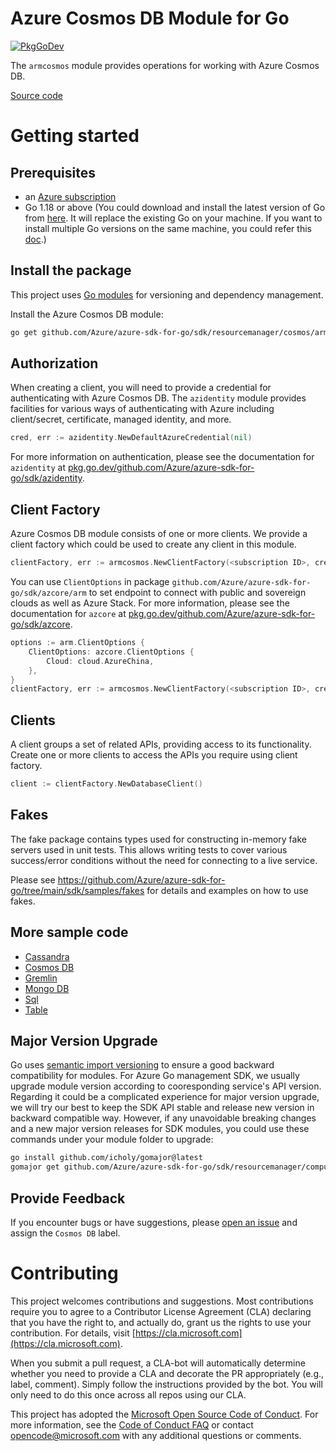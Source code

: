 # Azure Cosmos DB Module for Go

[![PkgGoDev](https://pkg.go.dev/badge/github.com/Azure/azure-sdk-for-go/sdk/resourcemanager/cosmos/armcosmos/v3)](https://pkg.go.dev/github.com/Azure/azure-sdk-for-go/sdk/resourcemanager/cosmos/armcosmos/v3)

The `armcosmos` module provides operations for working with Azure Cosmos DB.

[Source code](https://github.com/Azure/azure-sdk-for-go/tree/main/sdk/resourcemanager/cosmos/armcosmos)

# Getting started

## Prerequisites

- an [Azure subscription](https://azure.microsoft.com/free/)
- Go 1.18 or above (You could download and install the latest version of Go from [here](https://go.dev/doc/install). It will replace the existing Go on your machine. If you want to install multiple Go versions on the same machine, you could refer this [doc](https://go.dev/doc/manage-install).)

## Install the package

This project uses [Go modules](https://github.com/golang/go/wiki/Modules) for versioning and dependency management.

Install the Azure Cosmos DB module:

```sh
go get github.com/Azure/azure-sdk-for-go/sdk/resourcemanager/cosmos/armcosmos/v3
```

## Authorization

When creating a client, you will need to provide a credential for authenticating with Azure Cosmos DB.  The `azidentity` module provides facilities for various ways of authenticating with Azure including client/secret, certificate, managed identity, and more.

```go
cred, err := azidentity.NewDefaultAzureCredential(nil)
```

For more information on authentication, please see the documentation for `azidentity` at [pkg.go.dev/github.com/Azure/azure-sdk-for-go/sdk/azidentity](https://pkg.go.dev/github.com/Azure/azure-sdk-for-go/sdk/azidentity).

## Client Factory

Azure Cosmos DB module consists of one or more clients. We provide a client factory which could be used to create any client in this module.

```go
clientFactory, err := armcosmos.NewClientFactory(<subscription ID>, cred, nil)
```

You can use `ClientOptions` in package `github.com/Azure/azure-sdk-for-go/sdk/azcore/arm` to set endpoint to connect with public and sovereign clouds as well as Azure Stack. For more information, please see the documentation for `azcore` at [pkg.go.dev/github.com/Azure/azure-sdk-for-go/sdk/azcore](https://pkg.go.dev/github.com/Azure/azure-sdk-for-go/sdk/azcore).

```go
options := arm.ClientOptions {
    ClientOptions: azcore.ClientOptions {
        Cloud: cloud.AzureChina,
    },
}
clientFactory, err := armcosmos.NewClientFactory(<subscription ID>, cred, &options)
```

## Clients

A client groups a set of related APIs, providing access to its functionality.  Create one or more clients to access the APIs you require using client factory.

```go
client := clientFactory.NewDatabaseClient()
```

## Fakes

The fake package contains types used for constructing in-memory fake servers used in unit tests.
This allows writing tests to cover various success/error conditions without the need for connecting to a live service.

Please see https://github.com/Azure/azure-sdk-for-go/tree/main/sdk/samples/fakes for details and examples on how to use fakes.


## More sample code

- [Cassandra](https://aka.ms/azsdk/go/mgmt/samples?path=sdk/resourcemanager/cosmos/cassandra)
- [Cosmos DB](https://aka.ms/azsdk/go/mgmt/samples?path=sdk/resourcemanager/cosmos/cosmosdb)
- [Gremlin](https://aka.ms/azsdk/go/mgmt/samples?path=sdk/resourcemanager/cosmos/gremlin)
- [Mongo DB](https://aka.ms/azsdk/go/mgmt/samples?path=sdk/resourcemanager/cosmos/mongodb)
- [Sql](https://aka.ms/azsdk/go/mgmt/samples?path=sdk/resourcemanager/cosmos/sql)
- [Table](https://aka.ms/azsdk/go/mgmt/samples?path=sdk/resourcemanager/cosmos/table)

## Major Version Upgrade

Go uses [semantic import versioning](https://github.com/golang/go/wiki/Modules#semantic-import-versioning) to ensure a good backward compatibility for modules. For Azure Go management SDK, we usually upgrade module version according to cooresponding service's API version. Regarding it could be a complicated experience for major version upgrade, we will try our best to keep the SDK API stable and release new version in backward compatible way. However, if any unavoidable breaking changes and a new major version releases for SDK modules, you could use these commands under your module folder to upgrade:

```sh
go install github.com/icholy/gomajor@latest
gomajor get github.com/Azure/azure-sdk-for-go/sdk/resourcemanager/compute/armcompute@latest
```

## Provide Feedback

If you encounter bugs or have suggestions, please
[open an issue](https://github.com/Azure/azure-sdk-for-go/issues) and assign the `Cosmos DB` label.

# Contributing

This project welcomes contributions and suggestions. Most contributions require
you to agree to a Contributor License Agreement (CLA) declaring that you have
the right to, and actually do, grant us the rights to use your contribution.
For details, visit [https://cla.microsoft.com](https://cla.microsoft.com).

When you submit a pull request, a CLA-bot will automatically determine whether
you need to provide a CLA and decorate the PR appropriately (e.g., label,
comment). Simply follow the instructions provided by the bot. You will only
need to do this once across all repos using our CLA.

This project has adopted the
[Microsoft Open Source Code of Conduct](https://opensource.microsoft.com/codeofconduct/).
For more information, see the
[Code of Conduct FAQ](https://opensource.microsoft.com/codeofconduct/faq/)
or contact [opencode@microsoft.com](mailto:opencode@microsoft.com) with any
additional questions or comments.